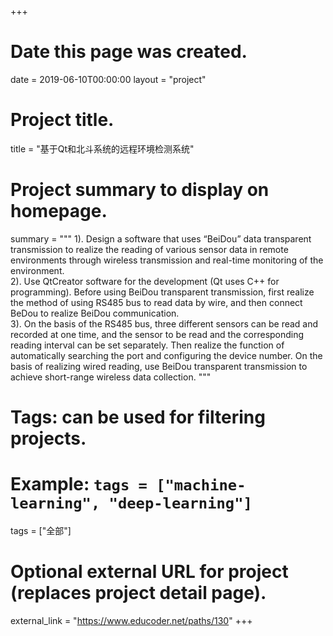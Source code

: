 +++
# Date this page was created.
date = 2019-06-10T00:00:00
layout = "project"

# Project title.
title = "基于Qt和北斗系统的远程环境检测系统"

# Project summary to display on homepage.
summary = """
1). Design a software that uses “BeiDou” data transparent transmission to realize the reading of various sensor data in remote environments through wireless transmission and real-time monitoring of the environment.<br>
2). Use QtCreator software for the development (Qt uses C++ for programming). Before using BeiDou transparent transmission, first realize the method of using RS485 bus to read data by wire, and then connect BeDou to realize BeiDou communication.<br>
3). On the basis of the RS485 bus, three different sensors can be read and recorded at one time, and the sensor to be read and the corresponding reading interval can be set separately. Then realize the function of automatically searching the port and configuring the device number. On the basis of realizing wired reading, use BeiDou transparent transmission to achieve short-range wireless data collection.
 """

# Tags: can be used for filtering projects.
# Example: `tags = ["machine-learning", "deep-learning"]`
tags = ["全部"]

# Optional external URL for project (replaces project detail page).
external_link = "https://www.educoder.net/paths/130"
+++

